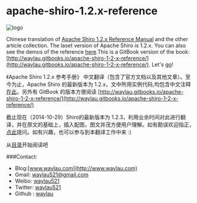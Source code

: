 apache-shiro-1.2.x-reference
============================

![logo](http://i1288.photobucket.com/albums/b484/waylau/waylau%20blog/apache-shiro-logo_zpsbce4a426.png)

Chinese translation of  [Apache Shiro 1.2.x Reference Manual](http://shiro.apache.org/reference) and the other article collection. 
The laset version of Apache Shiro is 1.2.x. You can also see the demos of the reference [here](https://github.com/waylau/apache-shiro-1.2.x-reference-demos/).This is a GitBook version of the book: [http://waylau.gitbooks.io/apache-shiro-1-2-x-reference/](http://waylau.gitbooks.io/apache-shiro-1-2-x-reference/).
Let's [go](SUMMARY.md)!

《Apache Shiro 1.2.x 参考手册》 中文翻译（包含了官方文档以及其他文章）。至今为止，Apache Shiro 的最新版本为 1.2.x，文中所用实例代码,均包含中文注释[在此](https://github.com/waylau/apache-shiro-1.2.x-reference-demos/)。另外有 GitBook 的版本方便阅读
[http://waylau.gitbooks.io/apache-shiro-1-2-x-reference/](http://waylau.gitbooks.io/apache-shiro-1-2-x-reference/)

截止现在（2014-10-29）Shiro的最新版本为 1.2.3，利用业余时间对此进行翻译，并在原文的基础上，插入配图，图文并茂方便用户理解。如有勘误欢迎指正，[点此](https://github.com/waylau/apache-shiro-1.2.x-reference/issues)提问。如有兴趣，也可以参与到本翻译工作中来 :)

从[目录](SUMMARY.md)开始阅读吧

###Contact:

* Blog:[www.waylau.com](http://www.waylau.com)
* Gmail: [waylau521@gmail.com](mailto:waylau521@gmail.com)
* Weibo: [waylau521](http://weibo.com/waylau521)
* Twitter: [waylau521](https://twitter.com/waylau521)
* Github : [waylau](https://github.com/waylau)
